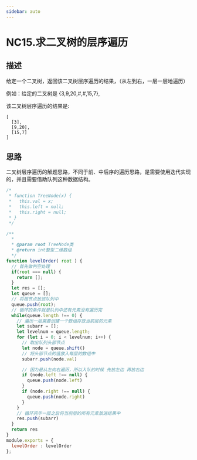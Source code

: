 ```yaml
---
sidebar: auto
---
```


# NC15.求二叉树的层序遍历

## 描述

给定一个二叉树，返回该二叉树层序遍历的结果，（从左到右，一层一层地遍历）

例如：给定的二叉树是 {3,9,20,#,#,15,7},

该二叉树层序遍历的结果是:
```
[
  [3],
  [9,20],
  [15,7]
]
```

## 思路

二叉树层序遍历的解题思路，不同于前、中后序的遍历思路，是需要使用迭代实现的，并且需要借助队列这种数据结构。

```js
/*
 * function TreeNode(x) {
 *   this.val = x;
 *   this.left = null;
 *   this.right = null;
 * }
 */

/**
  * 
  * @param root TreeNode类 
  * @return int整型二维数组
  */
function levelOrder( root ) {
  // 首先做判空处理
  if(root === null) {
    return [];
  }
  let res = [];
  let queue = [];
  // 将根节点放进队列中
  queue.push(root);
  // 循环的条件就是队列中还有元素没有遍历完
  while(queue.length !== 0) {
    // 遍历一层需要创建一个数组存放当前层的元素
    let subarr = [];
    let levelnum = queue.length;
    for (let i = 0; i < levelnum; i++) {
      // 取出队列头部节点
      let node = queue.shift()
      // 将头部节点的值放入每层的数组中
      subarr.push(node.val)

      // 因为是从左向右遍历，所以入队的时候 先放左边 再放右边
      if (node.left !== null) {
        queue.push(node.left)
      }
      if (node.right !== null) {
        queue.push(node.right)
      }
    } 
    // 循环完毕一层之后将当前层的所有元素放进结果中
    res.push(subarr)
  }
  return res
}
module.exports = {
  levelOrder : levelOrder
};
```

